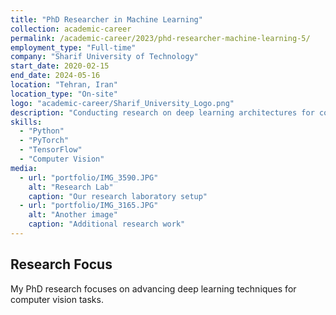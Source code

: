 ```yaml
---
title: "PhD Researcher in Machine Learning"
collection: academic-career
permalink: /academic-career/2023/phd-researcher-machine-learning-5/
employment_type: "Full-time"
company: "Sharif University of Technology"
start_date: 2020-02-15
end_date: 2024-05-16
location: "Tehran, Iran"
location_type: "On-site"
logo: "academic-career/Sharif_University_Logo.png"
description: "Conducting research on deep learning architectures for computer vision applications."
skills:
  - "Python"
  - "PyTorch"
  - "TensorFlow"
  - "Computer Vision"
media:
  - url: "portfolio/IMG_3590.JPG"
    alt: "Research Lab"
    caption: "Our research laboratory setup"
  - url: "portfolio/IMG_3165.JPG"
    alt: "Another image"
    caption: "Additional research work"
---
```


## Research Focus

My PhD research focuses on advancing deep learning techniques for computer vision tasks.
